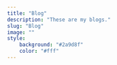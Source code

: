 ```yaml
---
title: "Blog"
description: "These are my blogs."
slug: "Blog"
image: ""
style:
    background: "#2a9d8f"
    color: "#fff"
---
```

